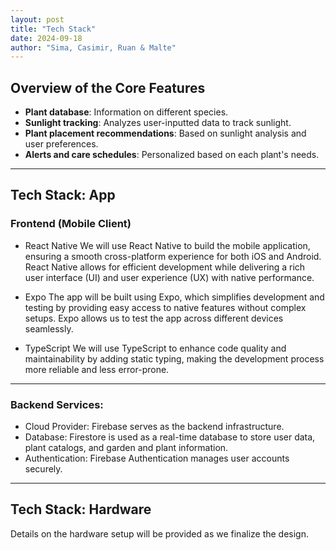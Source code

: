 ```yaml
---
layout: post
title: "Tech Stack"
date: 2024-09-18
author: "Sima, Casimir, Ruan & Malte"
---
```


## Overview of the Core Features

- **Plant database**: Information on different species.
- **Sunlight tracking**: Analyzes user-inputted data to track sunlight.
- **Plant placement recommendations**: Based on sunlight analysis and user preferences.
- **Alerts and care schedules**: Personalized based on each plant's needs.

---

## Tech Stack: App

### Frontend (Mobile Client)
- React Native
We will use React Native to build the mobile application, ensuring a smooth cross-platform experience for both iOS and Android. React Native allows for efficient development while delivering a rich user interface (UI) and user experience (UX) with native performance.

- Expo
The app will be built using Expo, which simplifies development and testing by providing easy access to native features without complex setups. Expo allows us to test the app across different devices seamlessly.

- TypeScript
We will use TypeScript to enhance code quality and maintainability by adding static typing, making the development process more reliable and less error-prone.

---

### Backend Services:
- Cloud Provider: Firebase serves as the backend infrastructure.
- Database: Firestore is used as a real-time database to store user data, plant catalogs, and garden and plant information.
- Authentication: Firebase Authentication manages user accounts securely.


---

## Tech Stack: Hardware

Details on the hardware setup will be provided as we finalize the design.
